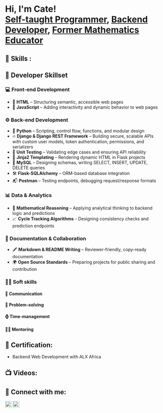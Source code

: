 <h1>Hi, I'm Cate! <br/><a href="https://github.com/Cate-hub26">Self-taught Programmer</a>, <a href="https://www.linkedin.com/in/joshmadakor/">Backend Developer</a>, <a href="https://www.youtube.com/c/joshmadakor">Former Mathematics Educator</a></h1>

<h2>🌱 Skills :</h2>

<h2>🧠 Developer Skillset</h2>

<h3>💻 Front-end Development</h3>
<ul>
  <li>📄 <strong>HTML</strong> – Structuring semantic, accessible web pages</li>
  <li>📄 <strong>JavaScript</strong> – Adding interactivity and dynamic behavior to web pages</li>
</ul>

<h3>⚙ Back-end Development</h3>
<ul>
  <li>🐍 <strong>Python</strong> – Scripting, control flow, functions, and modular design</li>
  <li>🔥 <strong>Django & Django REST Framework</strong> – Building secure, scalable APIs with custom user models, token authentication, permissions, and serializers</li>
  <li>🧪 <strong>Unit Testing</strong> – Validating edge cases and ensuring API reliability</li>
  <li>📝 <strong>Jinja2 Templating</strong> – Rendering dynamic HTML in Flask projects</li>
  <li>💾 <strong>MySQL</strong> – Designing schemas, writing SELECT, INSERT, UPDATE, DELETE queries</li>
  <li>🛠 <strong>Flask-SQLAlchemy</strong> – ORM-based database integration</li>
  <li>📬 <strong>Postman</strong> – Testing endpoints, debugging request/response formats</li>
</ul>

<h3>📊 Data & Analytics</h3>
<ul>
  <li>📐 <strong>Mathematical Reasoning</strong> – Applying analytical thinking to backend logic and predictions</li>
  <li>📈 <strong>Cycle Tracking Algorithms</strong> – Designing consistency checks and prediction endpoints</li>
</ul>

<h3>🧾 Documentation & Collaboration</h3>
<ul>
  <li>🖋️ <strong>Markdown & README Writing</strong> – Reviewer-friendly, copy-ready documentation</li>
  <li>🌍 <strong>Open Source Standards</strong> – Preparing projects for public sharing and contribution</li>
</ul>
<h3>🌟🧠 Soft skills </h3>
<h4>💬 Communication </h4>
<h4>🧠 Problem-solving </h4>
<h4>⌚ Time-management </h4>
<h4>👩‍🏫 Mentoring </h4>

<h2>📄 Certification: </h2>

- Backend Web Development with ALX Africa

<h2>📺 Videos:</h2>


<h2>🤳 Connect with me:</h2>

[<img align="left" alt="JoshMadakor | LinkedIn" width="22px" src="https://cdn.jsdelivr.net/npm/simple-icons@v3/icons/linkedin.svg" />][linkedin]
[<img align="left" alt="JoshMadakor | Instagram" width="22px" src="https://cdn.jsdelivr.net/npm/simple-icons@v3/icons/instagram.svg" />][instagram]


[instagram]: https://www.instagram.com/cate.muthini.946/
[linkedin]: https://www.linkedin.com/in/nzisa-muthini-29a27a261/

<!--
**joshmadakor1/joshmadakor1** is a ✨ _special_ ✨ repository because its `README.md` (this file) appears on your GitHub profile.

Here are some ideas to get you started:

- 🔭 I’m currently working on ...
- 🌱 I’m currently learning ...
- 👯 I’m looking to collaborate on ...
- 🤔 I’m looking for help with ...
- 💬 Ask me about ...
- 📫 How to reach me: ...
- 😄 Pronouns: ...
- ⚡ Fun fact: ...
-->
